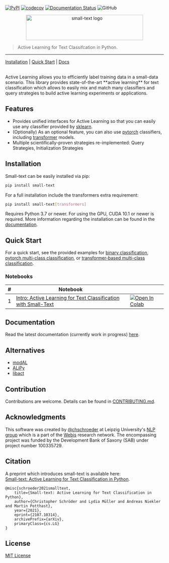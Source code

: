 [![PyPI](https://img.shields.io/pypi/v/small-text)](https://pypi.org/project/small-text/)
[![codecov](https://codecov.io/gh/webis-de/small-text/branch/master/graph/badge.svg?token=P86CPABQOL)](https://codecov.io/gh/webis-de/small-text)
[![Documentation Status](https://readthedocs.org/projects/small-text/badge/?version=latest)](https://small-text.readthedocs.io/en/latest/?badge=latest) 
![GitHub](https://img.shields.io/github/license/webis-de/small-text)


<p align="center">
<img width="372" height="80" src="https://raw.githubusercontent.com/webis-de/small-text/master/docs/_static/small-text-logo.png" alt="small-text logo" />
</p>

> Active Learning for Text Classifcation in Python.
<hr>

[Installation](#installation) | [Quick Start](#quick-start) | [Docs](https://small-text.readthedocs.io/en/latest/)

<br>
Active Learning allows you to efficiently label training data in a small-data scenario.
This library provides state-of-the-art **active learning** for text classification 
which allows to easily mix and match many classifiers and query strategies 
to build active learning experiments or applications.

## Features

- Provides unified interfaces for Active Learning so that you can easily use any classifier provided by [sklearn](https://scikit-learn.org/).
- (Optionally) As an optional feature, you can also use [pytorch](https://pytorch.org/) classifiers, including [transformer](https://github.com/huggingface/transformers) models.
- Multiple scientifically-proven strategies re-implemented: Query Strategies, Initialization Strategies

## Installation

Small-text can be easily installed via pip:

```bash
pip install small-text
```

For a full installation include the transformers extra requirement:

```bash
pip install small-text[transformers]
```

Requires Python 3.7 or newer. For using the GPU, CUDA 10.1 or newer is required. 
More information regarding the installation can be found in the 
[documentation](https://small-text.readthedocs.io/en/latest/install.html).


## Quick Start

For a quick start, see the provided examples for [binary classification](examples/code/binary_classification.py), 
[pytorch multi-class classification](examples/code/pytorch_multiclass_classification.py), or 
[transformer-based multi-class classification](examples/code/transformers_multiclass_classification.py).

### Notebooks

| # | Notebook | |
| --- | -------- | --- |
| 1 | [Intro: Active Learning for Text Classification with Small-Text](examples/notebooks/01-active-learning-for-text-classification-with-small-text-intro.ipynb) | [![Open In Colab](https://colab.research.google.com/assets/colab-badge.svg)](https://colab.research.google.com/github/webis-de/small-text/blob/master/examples/notebooks/01-active-learning-for-text-classification-with-small-text-intro.ipynb) |

## Documentation

Read the latest documentation (currently work in progress) [here](https://small-text.readthedocs.io/en/latest/).

## Alternatives

- [modAL](https://github.com/modAL-python/modAL)
- [ALiPy](https://github.com/NUAA-AL/ALiPy)
- [libact](https://github.com/ntucllab/libact)

## Contribution

Contributions are welcome. Details can be found in [CONTRIBUTING.md](CONTRIBUTING.md).

## Acknowledgments

This software was created by [@chschroeder](https://github.com/chschroeder) at Leipzig University's [NLP group](http://asv.informatik.uni-leipzig.de/) which is a part of the [Webis](https://webis.de/) research network. The encompassing project was funded by the Development Bank of Saxony (SAB) under project number 100335729.

## Citation

A preprint which introduces small-text is available here:  
[Small-text: Active Learning for Text Classification in Python](https://arxiv.org/abs/2107.10314). 

```
@misc{schroeder2021smalltext,
    title={Small-text: Active Learning for Text Classification in Python}, 
    author={Christopher Schröder and Lydia Müller and Andreas Niekler and Martin Potthast},
    year={2021},
    eprint={2107.10314},
    archivePrefix={arXiv},
    primaryClass={cs.LG}
}
```

## License

[MIT License](LICENSE)
